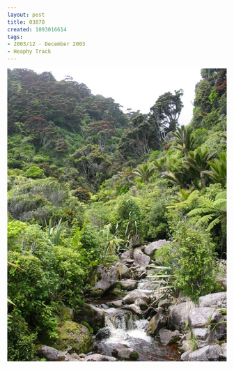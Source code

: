 ```yaml
---
layout: post
title: 03870
created: 1093016614
tags:
- 2003/12 - December 2003
- Heaphy Track
---
```


<img src="/image/images/03870-1338.jpg"/>

